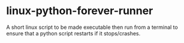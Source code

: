 # linux-python-forever-runner
A short linux script to be made executable then run from a terminal to ensure that a python script restarts if it stops/crashes. 
